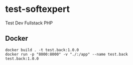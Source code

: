# test-softexpert
Test Dev Fullstack PHP


## Docker
```
docker build . -t test.back:1.0.0
docker run -p "8000:8000" -v "./:/app" --name test.back test.back:1.0.0
```

